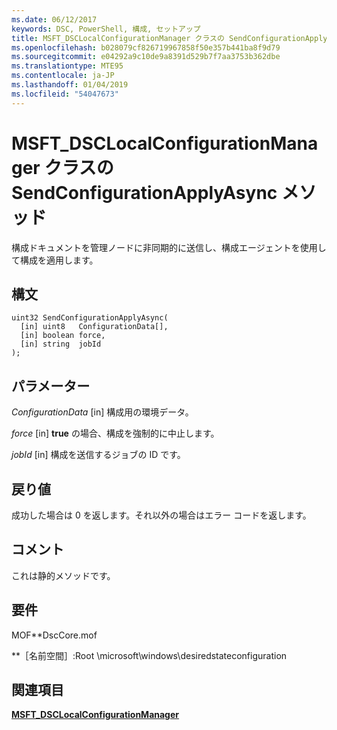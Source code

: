 ```yaml
---
ms.date: 06/12/2017
keywords: DSC, PowerShell, 構成, セットアップ
title: MSFT_DSCLocalConfigurationManager クラスの SendConfigurationApplyAsync メソッド
ms.openlocfilehash: b028079cf826719967858f50e357b441ba8f9d79
ms.sourcegitcommit: e04292a9c10de9a8391d529b7f7aa3753b362dbe
ms.translationtype: MTE95
ms.contentlocale: ja-JP
ms.lasthandoff: 01/04/2019
ms.locfileid: "54047673"
---
```

# <a name="sendconfigurationapplyasync-method-of-the-msftdsclocalconfigurationmanager-class"></a>MSFT_DSCLocalConfigurationManager クラスの SendConfigurationApplyAsync メソッド

構成ドキュメントを管理ノードに非同期的に送信し、構成エージェントを使用して構成を適用します。

## <a name="syntax"></a>構文

```mof
uint32 SendConfigurationApplyAsync(
  [in] uint8   ConfigurationData[],
  [in] boolean force,
  [in] string  jobId
);
```

## <a name="parameters"></a>パラメーター

*ConfigurationData* \[in\] 構成用の環境データ。

*force* \[in\] **true** の場合、構成を強制的に中止します。

*jobId* \[in\] 構成を送信するジョブの ID です。

## <a name="return-value"></a>戻り値

成功した場合は 0 を返します。それ以外の場合はエラー コードを返します。

## <a name="remarks"></a>コメント

これは静的メソッドです。

## <a name="requirements"></a>要件

MOF**DscCore.mof

**［名前空間］:Root \microsoft\windows\desiredstateconfiguration

## <a name="see-also"></a>関連項目

[**MSFT_DSCLocalConfigurationManager**](msft-dsclocalconfigurationmanager.md)